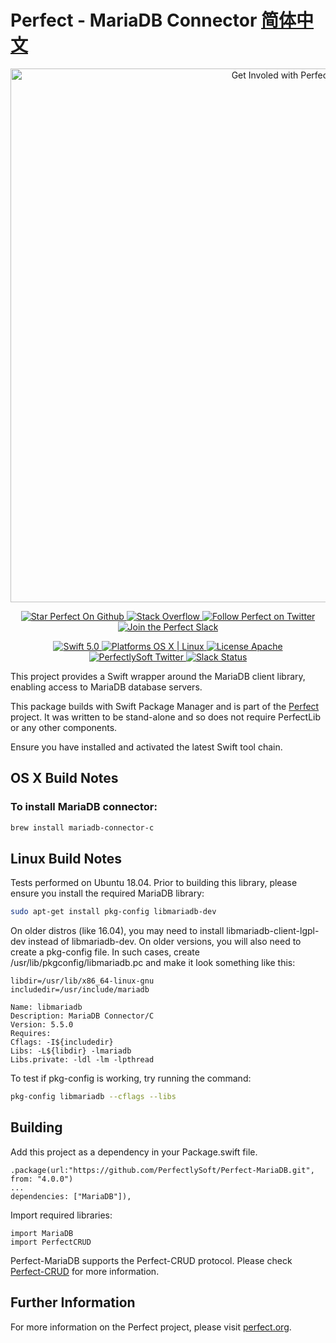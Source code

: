 # Perfect - MariaDB Connector [简体中文](README.zh_CN.md)

<p align="center">
    <a href="http://perfect.org/get-involved.html" target="_blank">
        <img src="http://perfect.org/assets/github/perfect_github_2_0_0.jpg" alt="Get Involed with Perfect!" width="854" />
    </a>
</p>

<p align="center">
    <a href="https://github.com/PerfectlySoft/Perfect" target="_blank">
        <img src="http://www.perfect.org/github/Perfect_GH_button_1_Star.jpg" alt="Star Perfect On Github" />
    </a>  
    <a href="http://stackoverflow.com/questions/tagged/perfect" target="_blank">
        <img src="http://www.perfect.org/github/perfect_gh_button_2_SO.jpg" alt="Stack Overflow" />
    </a>  
    <a href="https://twitter.com/perfectlysoft" target="_blank">
        <img src="http://www.perfect.org/github/Perfect_GH_button_3_twit.jpg" alt="Follow Perfect on Twitter" />
    </a>  
    <a href="http://perfect.ly" target="_blank">
        <img src="http://www.perfect.org/github/Perfect_GH_button_4_slack.jpg" alt="Join the Perfect Slack" />
    </a>
</p>

<p align="center">
    <a href="https://developer.apple.com/swift/" target="_blank">
        <img src="https://img.shields.io/badge/Swift-5.0-orange.svg?style=flat" alt="Swift 5.0">
    </a>
    <a href="https://developer.apple.com/swift/" target="_blank">
        <img src="https://img.shields.io/badge/Platforms-OS%20X%20%7C%20Linux%20-lightgray.svg?style=flat" alt="Platforms OS X | Linux">
    </a>
    <a href="http://perfect.org/licensing.html" target="_blank">
        <img src="https://img.shields.io/badge/License-Apache-lightgrey.svg?style=flat" alt="License Apache">
    </a>
    <a href="http://twitter.com/PerfectlySoft" target="_blank">
        <img src="https://img.shields.io/badge/Twitter-@PerfectlySoft-blue.svg?style=flat" alt="PerfectlySoft Twitter">
    </a>
    <a href="http://perfect.ly" target="_blank">
        <img src="http://perfect.ly/badge.svg" alt="Slack Status">
    </a>
</p>



This project provides a Swift wrapper around the MariaDB client library, enabling access to MariaDB database servers.

This package builds with Swift Package Manager and is part of the [Perfect](https://github.com/PerfectlySoft/Perfect) project. It was written to be stand-alone and so does not require PerfectLib or any other components.

Ensure you have installed and activated the latest Swift tool chain.


## OS X Build Notes

### To install MariaDB connector:

```bash
brew install mariadb-connector-c
```

## Linux Build Notes


Tests performed on Ubuntu 18.04. Prior to building this library, please ensure you install the required MariaDB library:

```bash
sudo apt-get install pkg-config libmariadb-dev  
```

On older distros (like 16.04), you may need to install libmariadb-client-lgpl-dev instead of libmariadb-dev. On older versions, you will also need to create a pkg-config file. In such cases, create /usr/lib/pkgconfig/libmariadb.pc and make it look something like this:

```
libdir=/usr/lib/x86_64-linux-gnu
includedir=/usr/include/mariadb

Name: libmariadb
Description: MariaDB Connector/C
Version: 5.5.0
Requires:
Cflags: -I${includedir}
Libs: -L${libdir} -lmariadb
Libs.private: -ldl -lm -lpthread
```

To test if pkg-config is working, try running the command:

```bash
pkg-config libmariadb --cflags --libs
```

## Building

Add this project as a dependency in your Package.swift file.

```
.package(url:"https://github.com/PerfectlySoft/Perfect-MariaDB.git", from: "4.0.0")
...
dependencies: ["MariaDB"]),
```


Import required libraries:
```
import MariaDB
import PerfectCRUD
```

Perfect-MariaDB supports the Perfect-CRUD protocol. Please check [Perfect-CRUD](https://github.com/PerfectlySoft/Perfect-CRUD.git) for more information.

## Further Information
For more information on the Perfect project, please visit [perfect.org](http://perfect.org).
